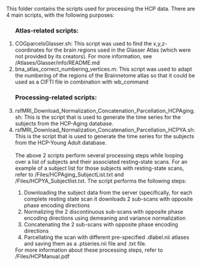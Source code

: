 This folder contains the scripts used for processing the HCP data. There are 4 main scripts, with the following purposes:
<ol><h3>Atlas-related scripts:</h3>
    <li>COGparcelsGlasser.sh: This script was used to find the x,y,z-coordinates for the brain regions used in the Glasser Atlas (which were not provided by its creators). For more information, see /Atlases/Glasser/info/README.md</li>
    <li>bna_atlas_correct_numbering_vertices.m: This script was used to adapt the numbering of the regions of the Brainnetome atlas so that it could be used as a CIFTI file in combination with wb_command</li>
 <h3>Processing-related scripts:</h3>
    <li>rsfMRI_Download_Normalization_Concatenation_Parcellation_HCPAging.sh: This is the script that is used to generate the time series for the subjects from the HCP-Aging database.</li>
    <li>rsfMRI_Download_Normalization_Concatenation_Parcellation_HCPYA.sh: This is the script that is used to generate the time series for the subjects from the HCP-Young Adult database.</li>

<br/>
The above 2 scripts perform several processing steps while looping over a list of subjects and their associated resting-state scans. For an example of a subject list for those subjects with resting-state scans, refer to /Files/HCPAging_SubjectList.txt and /Files/HCPYA_Subjectlist.txt. The script performs the following steps:
<ol>
    <li> Downloading the subject data from the server (specifically, for each complete resting state scan it downloads 2 sub-scans with opposite phase encoding directions</li>
    <li> Normalizing the 2 discontinuous sub-scans with opposite phase encoding directions using demeaning and variance normalization</li>
    <li> Concatenating the 2 sub-scans with opposite phase encoding directions </li>
    <li> Parcellating the scan with different pre-specified .dlabel.nii atlases and saving them as a .ptseries.nii file and .txt file. </ol>
For more information about these processing steps, refer to /Files/HCPManual.pdf
</ol>
